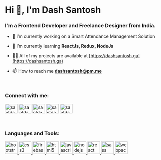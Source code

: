 # Hi 👋, I'm Dash Santosh
### I'm a Frontend Developer and Freelance Designer from India.


- 🔭 I’m currently working on a Smart Attendance Management Solution

- 🌱 I’m currently learning **ReactJs, Redux, NodeJs**

- 👨‍💻 All of my projects are available at [https://dashsantosh.ga](https://dashsantosh.ga)

- 📫 How to reach me **dashsantosh@pm.me**

<br/>
<h3 align="left">Connect with me:</h3>
<p align="left">
<a href="https://twitter.com/santdas36" target="blank"><img align="center" src="https://cdn.jsdelivr.net/npm/simple-icons@3.0.1/icons/twitter.svg" alt="santdas36" height="30" width="40" /></a>
<a href="https://linkedin.com/in/santdas36" target="blank"><img align="center" src="https://cdn.jsdelivr.net/npm/simple-icons@3.0.1/icons/linkedin.svg" alt="santdas36" height="30" width="40" /></a>
<a href="https://fb.com/santdas36" target="blank"><img align="center" src="https://cdn.jsdelivr.net/npm/simple-icons@3.0.1/icons/facebook.svg" alt="santdas36" height="30" width="40" /></a>
<a href="https://instagram.com/santdas36" target="blank"><img align="center" src="https://cdn.jsdelivr.net/npm/simple-icons@3.0.1/icons/instagram.svg" alt="santdas36" height="30" width="40" /></a>
<a href="https://dribbble.com/santdas36" target="blank"><img align="center" src="https://cdn.jsdelivr.net/npm/simple-icons@3.0.1/icons/dribbble.svg" alt="santdas36" height="30" width="40" /></a>
</p>

<br/>
<h3 align="left">Languages and Tools:</h3>
<p align="left"> <a href="https://getbootstrap.com" target="_blank"> <img src="https://devicons.github.io/devicon/devicon.git/icons/bootstrap/bootstrap-plain.svg" alt="bootstrap" width="40" height="40"/> </a> <a href="https://www.w3schools.com/css/" target="_blank"> <img src="https://devicons.github.io/devicon/devicon.git/icons/css3/css3-original-wordmark.svg" alt="css3" width="40" height="40"/> </a> <a href="https://firebase.google.com/" target="_blank"> <img src="https://www.vectorlogo.zone/logos/firebase/firebase-icon.svg" alt="firebase" width="40" height="40"/> </a> <a href="https://www.w3.org/html/" target="_blank"> <img src="https://devicons.github.io/devicon/devicon.git/icons/html5/html5-original-wordmark.svg" alt="html5" width="40" height="40"/> </a> <a href="https://developer.mozilla.org/en-US/docs/Web/JavaScript" target="_blank"> <img src="https://devicons.github.io/devicon/devicon.git/icons/javascript/javascript-original.svg" alt="javascript" width="40" height="40"/> </a> <a href="https://nodejs.org" target="_blank"> <img src="https://devicons.github.io/devicon/devicon.git/icons/nodejs/nodejs-original-wordmark.svg" alt="nodejs" width="40" height="40"/> </a> </a> <a href="https://reactjs.org/" target="_blank"> <img src="https://devicons.github.io/devicon/devicon.git/icons/react/react-original-wordmark.svg" alt="react" width="40" height="40"/> </a> <a href="https://sass-lang.com" target="_blank"> <img src="https://devicons.github.io/devicon/devicon.git/icons/sass/sass-original.svg" alt="sass" width="40" height="40"/> </a> </a> <a href="https://webpack.js.org" target="_blank"> <img src="https://devicons.github.io/devicon/devicon.git/icons/webpack/webpack-original.svg" alt="webpack" width="40" height="40"/> </a> </p>
